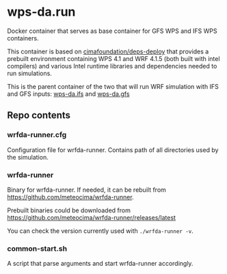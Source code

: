 # wps-da.run

Docker container that serves as base container for GFS WPS and IFS WPS containers.

This container is based on 
[cimafoundation/deps-deploy](https://hub.docker.com/repository/docker/cimafoundation/deps-deploy) that
provides a prebuilt environment containing WPS 4.1 and WRF 4.1.5 (both built with intel compilers)
and various Intel runtime libraries and dependencies needed to run simulations.

This is the 
parent container of the two that will run
WRF simulation with IFS and GFS inputs: 
[wps-da.ifs](https://github.com/meteocima/wps-da.ifs) 
and [wps-da.gfs](https://github.com/meteocima/wps-da.gfs)

## Repo contents

### wrfda-runner.cfg

Configuration file for wrfda-runner. Contains path of all 
directories used by the simulation.

### wrfda-runner

Binary for wrfda-runner. If needed, it can be rebuilt from
https://github.com/meteocima/wrfda-runner.

Prebuilt binaries could be downloaded from
https://github.com/meteocima/wrfda-runner/releases/latest

You can check the version currently used with `./wrfda-runner -v`.


### common-start.sh

A script that parse arguments and start wrfda-runner
accordingly.